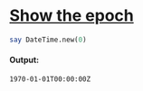 [1]: http://rosettacode.org/wiki/Show_the_epoch

# [Show the epoch][1]

```perl
say DateTime.new(0)
```

#### Output:
```
1970-01-01T00:00:00Z
```